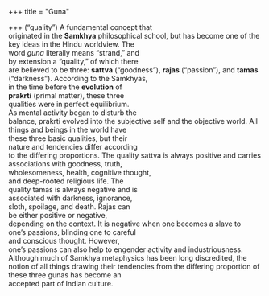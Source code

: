 +++
title = "Guna"

+++
(“quality”) A fundamental concept that  
originated in the **Samkhya** philosophical school, but has become one of the  
key ideas in the Hindu worldview. The  
word *guna* literally means “strand,” and  
by extension a “quality,” of which there  
are believed to be three: **sattva** (“goodness”), **rajas** (“passion”), and **tamas**  
(“darkness”). According to the Samkhyas,  
in the time before the **evolution** of  
**prakrti** (primal matter), these three  
qualities were in perfect equilibrium.  
As mental activity began to disturb the  
balance, prakrti evolved into the subjective self and the objective world. All  
things and beings in the world have  
these three basic qualities, but their  
nature and tendencies differ according  
to the differing proportions. The quality sattva is always positive and carries  
associations with goodness, truth,  
wholesomeness, health, cognitive thought,  
and deep-rooted religious life. The  
quality tamas is always negative and is  
associated with darkness, ignorance,  
sloth, spoilage, and death. Rajas can  
be either positive or negative,  
depending on the context. It is negative when one becomes a slave to  
one’s passions, blinding one to careful  
and conscious thought. However,  
one’s passions can also help to engender activity and industriousness.  
Although much of Samkhya metaphysics has been long discredited, the  
notion of all things drawing their tendencies from the differing proportion of  
these three gunas has become an  
accepted part of Indian culture.